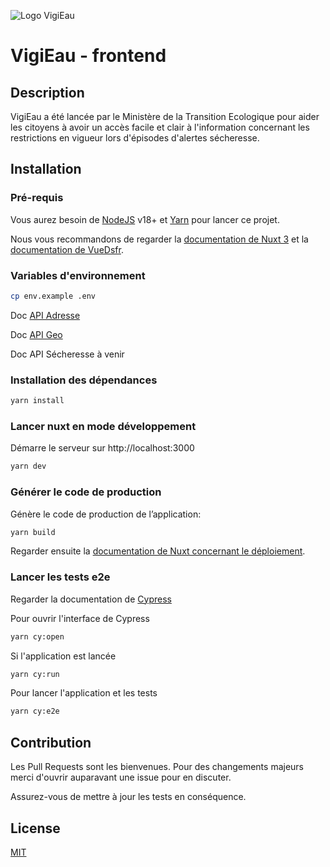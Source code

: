 ![Logo VigiEau](https://vigieau.gouv.fr/logo_vigie_eau.svg)

# VigiEau - frontend

## Description

VigiEau a été lancée par le Ministère de la Transition Ecologique pour aider les citoyens à avoir un accès facile et clair à
l'information concernant les restrictions en vigueur lors d'épisodes d'alertes sécheresse.

## Installation

### Pré-requis

Vous aurez besoin de [NodeJS](https://nodejs.org/) v18+ et [Yarn](https://yarnpkg.com/) pour lancer ce projet.

Nous vous recommandons de regarder la [documentation de Nuxt 3](https://v3.nuxtjs.org)
et la [documentation de VueDsfr](https://vue-dsfr.netlify.app).

### Variables d'environnement

```bash
cp env.example .env
```

Doc [API Adresse](https://adresse.data.gouv.fr/api-doc/adresse)

Doc [API Geo](https://geo.api.gouv.fr/decoupage-administratif)

Doc API Sécheresse à venir

### Installation des dépendances

```bash
yarn install
```

### Lancer nuxt en mode développement

Démarre le serveur sur http://localhost:3000

```bash
yarn dev
```

### Générer le code de production

Génère le code de production de l’application:

```bash
yarn build
```

Regarder ensuite la [documentation de Nuxt concernant le déploiement](https://v3.nuxtjs.org/docs/deployment).

### Lancer les tests e2e

Regarder la documentation de [Cypress](https://www.cypress.io/)

Pour ouvrir l'interface de Cypress

```bash
yarn cy:open
```

Si l'application est lancée

```bash
yarn cy:run
```

Pour lancer l'application et les tests

```bash
yarn cy:e2e
```

## Contribution

Les Pull Requests sont les bienvenues. Pour des changements majeurs merci d'ouvrir auparavant une issue pour en discuter.

Assurez-vous de mettre à jour les tests en conséquence.

## License

[MIT](https://choosealicense.com/licenses/mit/)
